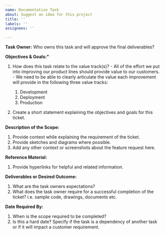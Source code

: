 ```yaml
---
name: Documentation Task
about: Suggest an idea for this project
title: ''
labels: ''
assignees: ''

---
```

**Task Owner:**
Who owns this task and will approve the final deliverables? 

**Objectives & Goals:"**
  1. How does this task relate to the value track(s)?
    - All of the effort we put into improving our product lines should provide value to our customers.
    - We need to be able to clearly articulate the value each improvement will provide in the following three value tracks:
        1. Development
        2. Deployment
        3. Production
           
  2. Create a short statement explaining the objectives and goals for this ticket.
     
**Description of the Scope:**
  1. Provide context while explaining the requirement of the ticket.
  2. Provide sketches and diagrams where possible.
  3. Add any other context or screenshots about the feature request here.

**Reference Material:**
  1. Provide hyperlinks for helpful and related information. 

**Deliverables or Desired Outcome:**
  1. What are the task owners expectations? 
  2. What does the task owner require for a successful completion of the ticket?
    i.e. sample code, drawings, documents etc.

**Date Required By:**
  1. When is the scope required to be completed?
  2. Is this a hard date?  Specify if the task is a dependency of another task or if it will impact a customer requirement.

